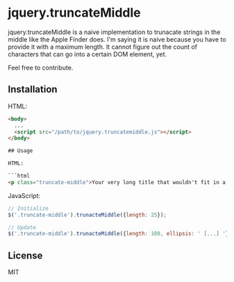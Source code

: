 # jquery.truncateMiddle

jquery.truncateMiddle is a naive implementation to trunacate strings in the middle like the Apple Finder does.
I'm saying it is naive because you have to provide it with a maximum length. It cannot figure out the count of characters that can go into a certain DOM element, yet.

Feel free to contribute.

## Installation

HTML:

```html
<body>
  ...
  <script src="/path/to/jquery.truncatemiddle.js"></script>
</body>

## Usage

HTML:

```html
<p class="truncate-middle">Your very long title that wouldn't fit in a tiny box.</p>
```

JavaScript:

```javascript
// Initialize
$('.truncate-middle').trunacteMiddle({length: 25});
```

```javascript
// Update
$('.truncate-middle').trunacteMiddle({length: 100, ellipsis: ' [...] '});
```

## License
MIT
